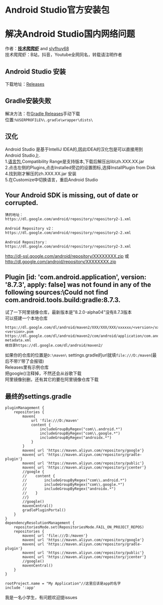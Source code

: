 # Android Studio官方安装包 
# 解决Android Studio国内网络问题


作者：**[技术爬爬虾](https://github.com/tech-shrimp/me)** and [slyfhuy68](https://github.com/slyfhuy68) <br>
技术爬爬虾：B站，抖音，Youtube全网同名，转载请注明作者<br>

## Android Studio 安装
下载地址：[Releases](https://github.com/slyfhuy68/android_studio_installer/releases)
## Gradle安装失败
解决方法：在[Gradle Releases](https://github.com/gradle/gradle-distributions/releases)手动下载<br>
位置:`%USERPROFILE%\.gradle\wrapper\dists\`
## 汉化
Android Studio 是基于IntelliJ IDEA的,因此IDEA的汉化包是可以直接用到Android Studio上.<br>
1.[语言包](https://plugins.jetbrains.com/plugin/13710-chinese-simplified-language-pack----/versions),Compatibility Range是支持版本,下载后解压出lib\zh.XXX.XX.jar <br>
2.点击左侧的Plugins,点击Installed旁边的设置图标,选择InstallPlugin from Disk <br>
4.找到刚才解压的zh.XXX.XX.jar 安装 <br>
5.在Customize中切换语言，重启Android Studio<br>
## Your Android SDK is missing, out of date or corrupted.
```
猜的地址：
https://dl.google.com/android/repository/repository2-1.xml

Android Repository v2：
https://dl.google.com/android/repository/repository2-2.xml

Android Repository：
https://dl.google.com/android/repository/repository2-3.xml
```
http://dl-ssl.google.com/android/repository/XXXXXXXX.zip 或 http://dl.google.com/android/repository/XXXXXXXX.zip

## Plugin [id: 'com.android.application', version: '8.7.3', apply: false] was not found in any of the following sources:\Could not find com.android.tools.build:gradle:8.7.3.

试了一下阿里镜像仓库，最新版本是"8.2.0-alpha04"没有8.7.3版本<br>
可以搭建一个本地仓库<br>
```
https://dl.google.com/dl/android/maven2/XXX/XXX/XXX/xxxxxx/<version>/xxxxxx-<version>.pom
https://dl.google.com/dl/android/maven2/com/android/application/com.android.application.gradle.plugin/maven-metadata.xml
根目录https://dl.google.com/dl/android/maven2/
```
如果你的仓库的位置是`D:\maven\`
settings.gradle的url就填`file:///D:/maven`(最后不带‘/’带了会报错)<br>
Releases里有示例仓库<br>
把google()注释掉，不然还会从谷歌下载<br>
阿里镜像别删，还有其它的要在阿里镜像仓库下载<br>
## 最终的settings.gradle
```
pluginManagement {
    repositories {
        maven{
            url 'file:///D:/maven'
            content {
                includeGroupByRegex("com\\.android.*")
                includeGroupByRegex("com\\.google.*")
                includeGroupByRegex("androidx.*")
            }
        }
        maven{ url 'https://maven.aliyun.com/repository/google'}
        maven{ url 'https://maven.aliyun.com/repository/gradle-plugin'}
        maven{ url 'https://maven.aliyun.com/repository/public'}
        maven{ url 'https://maven.aliyun.com/repository/jcenter'}
        //google {
        //    content {
        //        includeGroupByRegex("com\\.android.*")
        //        includeGroupByRegex("com\\.google.*")
        //        includeGroupByRegex("androidx.*")
        //    }
        //}
        //google()
        mavenCentral()
        gradlePluginPortal()
    }
}
dependencyResolutionManagement {
    repositoriesMode.set(RepositoriesMode.FAIL_ON_PROJECT_REPOS)
    repositories {
        maven{ url 'file:///D:/maven'}
        maven{ url 'https://maven.aliyun.com/repository/google'}
        maven{ url 'https://maven.aliyun.com/repository/gradle-plugin'}
        maven{ url 'https://maven.aliyun.com/repository/public'}
        maven{ url 'https://maven.aliyun.com/repository/jcenter'}
        //google()
        mavenCentral()
    }
}

rootProject.name = "My Application"//这里应该是app的名字
include ':app'
```
我是一名小学生，有问题欢迎提issues
